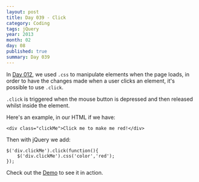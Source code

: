 ```yaml
---
layout: post
title: Day 039 - Click
category: Coding
tags: jQuery
year: 2013
month: 02
day: 08
published: true
summary: Day 039
---
```


In [Day 012](/Day-012), we used `.css` to manipulate elements when the page loads, in order to have the changes made when a user clicks an element, it's possible to use `.click`.

`.click` is triggered when the mouse button is depressed and then released whilst inside the element.

Here's an example, in our HTML if we have:

	<div class="clickMe">Click me to make me red!</div>

Then with jQuery we add:

	$('div.clickMe').click(function(){
		$('div.clickMe').css('color','red');
	});

Check out the [Demo](/Demo-039) to see it in action.